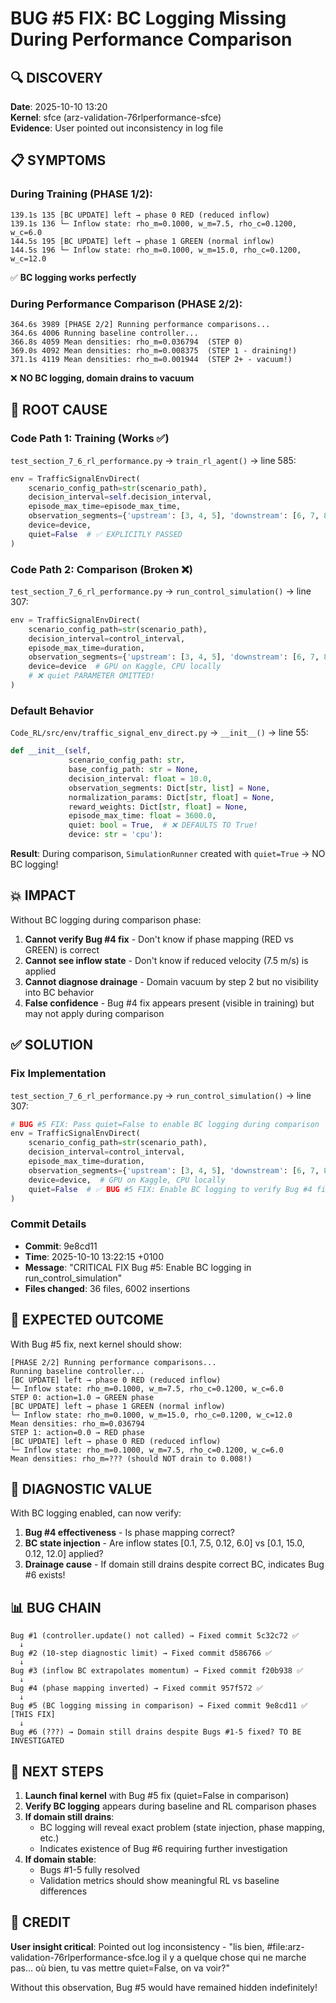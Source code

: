 # BUG #5 FIX: BC Logging Missing During Performance Comparison

## 🔍 **DISCOVERY**

**Date**: 2025-10-10 13:20  
**Kernel**: sfce (arz-validation-76rlperformance-sfce)  
**Evidence**: User pointed out inconsistency in log file

## 📋 **SYMPTOMS**

### During Training (PHASE 1/2):
```
139.1s 135 [BC UPDATE] left → phase 0 RED (reduced inflow)
139.1s 136 └─ Inflow state: rho_m=0.1000, w_m=7.5, rho_c=0.1200, w_c=6.0
144.5s 195 [BC UPDATE] left → phase 1 GREEN (normal inflow)
144.5s 196 └─ Inflow state: rho_m=0.1000, w_m=15.0, rho_c=0.1200, w_c=12.0
```
✅ **BC logging works perfectly**

### During Performance Comparison (PHASE 2/2):
```
364.6s 3989 [PHASE 2/2] Running performance comparisons...
364.6s 4006 Running baseline controller...
366.8s 4059 Mean densities: rho_m=0.036794  (STEP 0)
369.0s 4092 Mean densities: rho_m=0.008375  (STEP 1 - draining!)
371.1s 4119 Mean densities: rho_m=0.001944  (STEP 2+ - vacuum!)
```
❌ **NO BC logging, domain drains to vacuum**

## 🐛 **ROOT CAUSE**

### Code Path 1: Training (Works ✅)
`test_section_7_6_rl_performance.py` → `train_rl_agent()` → line 585:
```python
env = TrafficSignalEnvDirect(
    scenario_config_path=str(scenario_path),
    decision_interval=self.decision_interval,
    episode_max_time=episode_max_time,
    observation_segments={'upstream': [3, 4, 5], 'downstream': [6, 7, 8]},
    device=device,
    quiet=False  # ✅ EXPLICITLY PASSED
)
```

### Code Path 2: Comparison (Broken ❌)
`test_section_7_6_rl_performance.py` → `run_control_simulation()` → line 307:
```python
env = TrafficSignalEnvDirect(
    scenario_config_path=str(scenario_path),
    decision_interval=control_interval,
    episode_max_time=duration,
    observation_segments={'upstream': [3, 4, 5], 'downstream': [6, 7, 8]},
    device=device  # GPU on Kaggle, CPU locally
    # ❌ quiet PARAMETER OMITTED!
)
```

### Default Behavior
`Code_RL/src/env/traffic_signal_env_direct.py` → `__init__()` → line 55:
```python
def __init__(self,
             scenario_config_path: str,
             base_config_path: str = None,
             decision_interval: float = 10.0,
             observation_segments: Dict[str, list] = None,
             normalization_params: Dict[str, float] = None,
             reward_weights: Dict[str, float] = None,
             episode_max_time: float = 3600.0,
             quiet: bool = True,  # ❌ DEFAULTS TO True!
             device: str = 'cpu'):
```

**Result**: During comparison, `SimulationRunner` created with `quiet=True` → NO BC logging!

## 💥 **IMPACT**

Without BC logging during comparison phase:
1. **Cannot verify Bug #4 fix** - Don't know if phase mapping (RED vs GREEN) is correct
2. **Cannot see inflow state** - Don't know if reduced velocity (7.5 m/s) is applied
3. **Cannot diagnose drainage** - Domain vacuum by step 2 but no visibility into BC behavior
4. **False confidence** - Bug #4 fix appears present (visible in training) but may not apply during comparison

## ✅ **SOLUTION**

### Fix Implementation
`test_section_7_6_rl_performance.py` → `run_control_simulation()` → line 307:
```python
# BUG #5 FIX: Pass quiet=False to enable BC logging during comparison
env = TrafficSignalEnvDirect(
    scenario_config_path=str(scenario_path),
    decision_interval=control_interval,
    episode_max_time=duration,
    observation_segments={'upstream': [3, 4, 5], 'downstream': [6, 7, 8]},
    device=device,  # GPU on Kaggle, CPU locally
    quiet=False  # ✅ BUG #5 FIX: Enable BC logging to verify Bug #4 fix
)
```

### Commit Details
- **Commit**: 9e8cd11
- **Time**: 2025-10-10 13:22:15 +0100
- **Message**: "CRITICAL FIX Bug #5: Enable BC logging in run_control_simulation"
- **Files changed**: 36 files, 6002 insertions

## 🎯 **EXPECTED OUTCOME**

With Bug #5 fix, next kernel should show:

```
[PHASE 2/2] Running performance comparisons...
Running baseline controller...
[BC UPDATE] left → phase 0 RED (reduced inflow)
└─ Inflow state: rho_m=0.1000, w_m=7.5, rho_c=0.1200, w_c=6.0
STEP 0: action=1.0 → GREEN phase
[BC UPDATE] left → phase 1 GREEN (normal inflow)
└─ Inflow state: rho_m=0.1000, w_m=15.0, rho_c=0.1200, w_c=12.0
Mean densities: rho_m=0.036794
STEP 1: action=0.0 → RED phase
[BC UPDATE] left → phase 0 RED (reduced inflow)
└─ Inflow state: rho_m=0.1000, w_m=7.5, rho_c=0.1200, w_c=6.0
Mean densities: rho_m=??? (should NOT drain to 0.008!)
```

## 🔬 **DIAGNOSTIC VALUE**

With BC logging enabled, can now verify:
1. **Bug #4 effectiveness** - Is phase mapping correct?
2. **BC state injection** - Are inflow states [0.1, 7.5, 0.12, 6.0] vs [0.1, 15.0, 0.12, 12.0] applied?
3. **Drainage cause** - If domain still drains despite correct BC, indicates Bug #6 exists!

## 📊 **BUG CHAIN**

```
Bug #1 (controller.update() not called) → Fixed commit 5c32c72 ✅
  ↓
Bug #2 (10-step diagnostic limit) → Fixed commit d586766 ✅
  ↓
Bug #3 (inflow BC extrapolates momentum) → Fixed commit f20b938 ✅
  ↓
Bug #4 (phase mapping inverted) → Fixed commit 957f572 ✅
  ↓
Bug #5 (BC logging missing in comparison) → Fixed commit 9e8cd11 ✅ [THIS FIX]
  ↓
Bug #6 (???) → Domain still drains despite Bugs #1-5 fixed? TO BE INVESTIGATED
```

## 🚀 **NEXT STEPS**

1. **Launch final kernel** with Bug #5 fix (quiet=False in comparison)
2. **Verify BC logging** appears during baseline and RL comparison phases
3. **If domain still drains**:
   - BC logging will reveal exact problem (state injection, phase mapping, etc.)
   - Indicates existence of Bug #6 requiring further investigation
4. **If domain stable**:
   - Bugs #1-5 fully resolved
   - Validation metrics should show meaningful RL vs baseline differences

## 🙏 **CREDIT**

**User insight critical**: Pointed out log inconsistency - "lis bien, #file:arz-validation-76rlperformance-sfce.log il y a quelque chose qui ne marche pas... où bien, tu vas mettre quiet=False, on va voir?"

Without this observation, Bug #5 would have remained hidden indefinitely!
